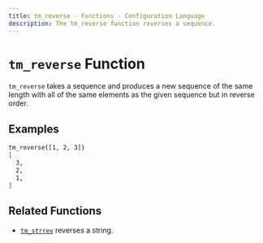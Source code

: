 ```yaml
---
title: tm_reverse - Functions - Configuration Language
description: The tm_reverse function reverses a sequence.
---
```


# `tm_reverse` Function

`tm_reverse` takes a sequence and produces a new sequence of the same length
with all of the same elements as the given sequence but in reverse order.

## Examples

```sh
tm_reverse([1, 2, 3])
[
  3,
  2,
  1,
]
```

## Related Functions

* [`tm_strrev`](./tm_strrev.md) reverses a string.
